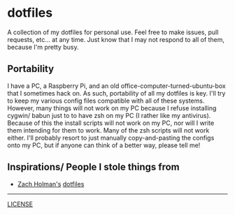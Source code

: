 # dotfiles
A collection of my dotfiles for personal use. Feel free to make issues, pull requests, etc... at any time. Just know that I may not respond to all of them, because I'm pretty busy.

## Portability
I have a PC, a Raspberry Pi, and an old office-computer-turned-ubuntu-box that I sometimes hack on. As such, portability of all my dotfiles is key. I'll try to keep my various config files compatible with all of these systems. However, many things will not work on my PC because I refuse installing cygwin/ babun just to to have zsh on my PC (I rather like my antivirus). Because of this the install scripts will not work on my PC, nor will I write them intending for them to work. Many of the zsh scripts will not work either. I'll probably resort to just manually copy-and-pasting the configs onto my PC, but if anyone can think of a better way, please tell me!

## Inspirations/ People I stole things from
- [Zach Holman's](https://github.com/holman) [dotfiles](https://github.com/holman/dotfiles) 

---
[LICENSE](./LICENSE.md)
